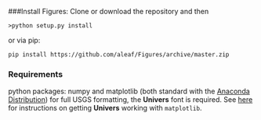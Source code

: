 ###Install Figures:
Clone or download the repository and then  

```
>python setup.py install
```
or via pip:

```
pip install https://github.com/aleaf/Figures/archive/master.zip
```

### Requirements
python packages: numpy and matplotlib (both standard with the [Anaconda Distribution](https://www.continuum.io/downloads))
for full USGS formatting, the **Univers** font is required. See [here](https://github.com/aleaf/Figures/blob/master/Notebooks/Univers.ipynb) for instructions on getting **Univers** working with ``matplotlib``.

